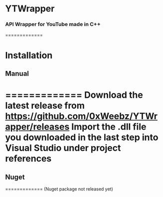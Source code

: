 # YTWrapper #
### API Wrapper for YouTube made in C++ ###
=============
# Installation
## Manual ## 
=============
Download the latest release from https://github.com/0xWeebz/YTWrapper/releases
Import the .dll file you downloaded in the last step into Visual Studio under project references
=============
## Nuget ##
=============
(Nuget package not released yet)
